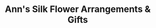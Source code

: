 ---
title: "Ann's Silk Flower Arrangements & Gifts"
url: /princeton/anns-silk-flower-arrangements-and-gifts/
shop: florist
---